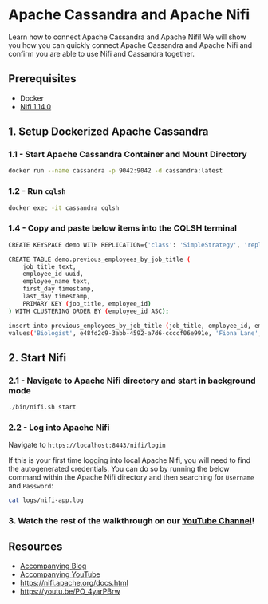 # Apache Cassandra and Apache Nifi
Learn how to connect Apache Cassandra and Apache Nifi! We will show you how you can quickly connect Apache Cassandra and Apache Nifi and confirm you are able to use Nifi and Cassandra together.

## Prerequisites
- Docker
- [Nifi 1.14.0](https://nifi.apache.org/download.html)

## 1. Setup Dockerized Apache Cassandra

### 1.1 - Start Apache Cassandra Container and Mount Directory
```bash
docker run --name cassandra -p 9042:9042 -d cassandra:latest
```

### 1.2 - Run `cqlsh`
```bash
docker exec -it cassandra cqlsh
```

### 1.4 - Copy and paste below items into the CQLSH terminal
```bash
CREATE KEYSPACE demo WITH REPLICATION={'class': 'SimpleStrategy', 'replication_factor': 1};

CREATE TABLE demo.previous_employees_by_job_title (
    job_title text,
    employee_id uuid,
    employee_name text,
    first_day timestamp,
    last_day timestamp,
    PRIMARY KEY (job_title, employee_id)
) WITH CLUSTERING ORDER BY (employee_id ASC);

insert into previous_employees_by_job_title (job_title, employee_id, employee_name, first_day, last_day)
values('Biologist', e48fd2c9-3abb-4592-a7d6-ccccf06e991e, 'Fiona Lane', '2009-02-26 20:47:18Z', '2005-10-13 20:01:22Z') ;
```

## 2. Start Nifi

### 2.1 - Navigate to Apache Nifi directory and start in background mode
```bash
./bin/nifi.sh start
```
### 2.2 - Log into Apache Nifi
Navigate to `https://localhost:8443/nifi/login`

If this is your first time logging into local Apache Nifi, you will need to find the autogenerated credentials. You can do so by running the below command within the Apache Nifi directory and then searching for `Username` and `Password`:
```bash
cat logs/nifi-app.log
```

### 3. Watch the rest of the walkthrough on our [YouTube Channel](http://youtube.com/anantcorp)!

## Resources
- [Accompanying Blog]()
- [Accompanying YouTube]()
- https://nifi.apache.org/docs.html
- https://youtu.be/PO_4yarPBrw


